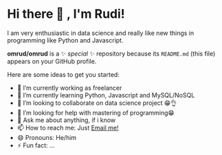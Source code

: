 # Hi there 👋 , I'm Rudi!
I am very enthusiastic in data science and really like new things in programming like Python and Javascript.  
<!--
### The tools i use are:
<p>
    <img src:"https://img.shields.io/badge/Windows-0078D6?style=for-the-badge&logo=windows&logoColor=white" />
    <img src:"https://img.shields.io/badge/Linux_Mint-87CF3E?style=for-the-badge&logo=linux-mint&logoColor=white" />
    <img src:"https://img.shields.io/badge/Python-3776AB?style=for-the-badge&logo=python&logoColor=white" />
    <img src:"https://img.shields.io/badge/JavaScript-323330?style=for-the-badge&logo=javascript&logoColor=F7DF1E" />
    <img src="https://img.shields.io/badge/Text%20Editor-pycharm?&logo=visual%20studio%20code&logoColor=blue" />
    <img src="https://img.shields.io/badge/Text%20Editor-Visual%20Studio%20Code-blue?&logo=visual%20studio%20code&logoColor=blue" />
</p>
-->
**omrud/omrud** is a ✨ _special_ ✨ repository because its `README.md` (this file) appears on your GitHub profile.

Here are some ideas to get you started:

- 🔭 I’m currently working as freelancer 
- 🌱 I’m currently learning Python, Javascript and MySQL/NoSQL
- 👯 I’m looking to collaborate on data science project 😁👌 </br>
- 🤔 I’m looking for help with mastering of programming😁 </br>
- 💬 Ask me about anything, if i know </br>
- 📫 How to reach me: Just <a href="mailto:roedianto9@gmail.com">Email me!</a>  </br>
- 😄 Pronouns: He/him </br>
- ⚡ Fun fact: ...

